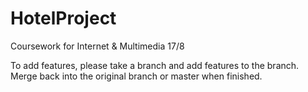 # HotelProject
Coursework for Internet &amp; Multimedia 17/8

To add features, please take a branch and add features to the branch. Merge back into the original branch or master when finished.
